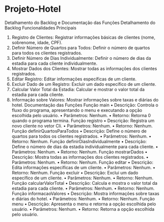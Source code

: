 # Projeto-Hotel


Detalhamento do Backlog e Documentação das Funções 
Detalhamento do Backlog 
Funcionalidades Principais 
1. Registro de Clientes: Registrar informações básicas de clientes (nome, 
sobrenome, idade, CPF). 
2. Definir Número de Quartos para Todos: Definir o número de quartos para 
todos os clientes registrados. 
3. Definir Número de Dias Individualmente: Definir o número de dias da estadia 
para cada cliente individualmente. 
4. Mostrar Dados dos Clientes: Mostrar todas as informações dos clientes 
registrados. 
5. Editar Registro: Editar informações específicas de um cliente. 
6. Excluir Dado de um Registro: Excluir um dado específico de um cliente. 
7. Calcular Valor Total da Estadia: Calcular e mostrar o valor total da estadia 
para cada cliente. 
8. Informação sobre Valores: Mostrar informações sobre taxas e diárias do hotel. 
Documentação das Funções 
Função main 
• Descrição: Controla o fluxo do programa, apresentando o menu e executando a 
opção escolhida pelo usuário. 
• Parâmetros: Nenhum. 
• Retorno: Retorna 0 quando o programa termina. 
Função registro 
• Descrição: Registra um novo cliente no vetor Cli. 
• Parâmetros: Nenhum. 
• Retorno: Nenhum. 
Função definirQuartosParaTodos 
• Descrição: Define o número de quartos para todos os clientes registrados. 
• Parâmetros: Nenhum. 
• Retorno: Nenhum. 
Função definirDiasIndividualmente 
• Descrição: Define o número de dias da estadia individualmente para cada 
cliente. 
• Parâmetros: Nenhum. 
• Retorno: Nenhum. 
Função mostrarDados 
• Descrição: Mostra todas as informações dos clientes registrados. 
• Parâmetros: Nenhum. 
• Retorno: Nenhum. 
Função editar 
• Descrição: Edita informações específicas de um cliente. 
• Parâmetros: Nenhum. 
• Retorno: Nenhum. 
Função excluir 
• Descrição: Exclui um dado específico de um cliente. 
• Parâmetros: Nenhum. 
• Retorno: Nenhum. 
Função calcularValorTotal 
• Descrição: Calcula e mostra o valor total da estadia para cada cliente. 
• Parâmetros: Nenhum. 
• Retorno: Nenhum. 
Função informacaoValores 
• Descrição: Mostra informações sobre taxas e diárias do hotel. 
• Parâmetros: Nenhum. 
• Retorno: Nenhum. 
Função menu 
• Descrição: Apresenta o menu e retorna a opção escolhida pelo usuário. 
• Parâmetros: Nenhum. 
• Retorno: Retorna a opção escolhida pelo usuário.

